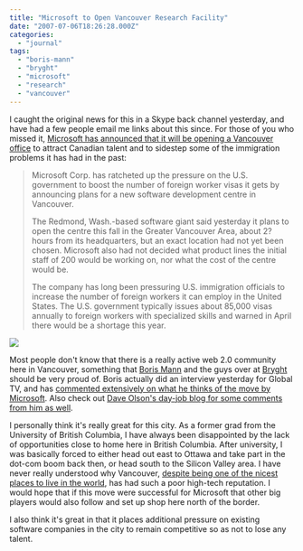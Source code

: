 ```yaml
---
title: "Microsoft to Open Vancouver Research Facility"
date: "2007-07-06T18:26:28.000Z"
categories: 
  - "journal"
tags: 
  - "boris-mann"
  - "bryght"
  - "microsoft"
  - "research"
  - "vancouver"
---
```


I caught the original news for this in a Skype back channel yesterday, and have had a few people email me links about this since. For those of you who missed it, [Microsoft has announced that it will be opening a Vancouver office](http://www.canada.com/nationalpost/financialpost/story.html?id=3a2cbdc5-95ad-45b5-9fb1-fe1fb3656f37&k=23394) to attract Canadian talent and to sidestep some of the immigration problems it has had in the past:

> Microsoft Corp. has ratcheted up the pressure on the U.S. government to boost the number of foreign worker visas it gets by announcing plans for a new software development centre in Vancouver.
> 
> The Redmond, Wash.-based software giant said yesterday it plans to open the centre this fall in the Greater Vancouver Area, about 2? hours from its headquarters, but an exact location had not yet been chosen. Microsoft also had not decided what product lines the initial staff of 200 would be working on, nor what the cost of the centre would be.
> 
> The company has long been pressuring U.S. immigration officials to increase the number of foreign workers it can employ in the United States. The U.S. government typically issues about 85,000 visas annually to foreign workers with specialized skills and warned in April there would be a shortage this year.

[![](http://farm1.static.flickr.com/98/257979007_8a2696e849.jpg?v=0)](http://www.flickr.com/photos/duanestorey/257979007/)

Most people don't know that there is a really active web 2.0 community here in Vancouver, something that [Boris Mann](http://www.bmannconsulting.com) and the guys over at [Bryght](http://www.bryght.com) should be very proud of. Boris actually did an interview yesterday for Global TV, and has [commented extensively on what he thinks of the move by Microsoft](http://bmannconsulting.com/blog/bmann/microsoft-canada-opening-software-dev-center-vancouver-commentary). Also check out [Dave Olson's day-job blog for some comments from him as well](http://www.getelastic.com/microsoft-research-campus-vancouver/).

I personally think it's really great for this city. As a former grad from the University of British Columbia, I have always been disappointed by the lack of opportunities close to home here in British Columbia. After university, I was basically forced to either head out east to Ottawa and take part in the dot-com boom back then, or head south to the Silicon Valley area. I have never really understood why Vancouver, [despite being one of the nicest places to live in the world](http://news.bbc.co.uk/2/hi/business/4306936.stm), has had such a poor high-tech reputation. I would hope that if this move were successful for Microsoft that other big players would also follow and set up shop here north of the border.

I also think it's great in that it places additional pressure on existing software companies in the city to remain competitive so as not to lose any talent.
